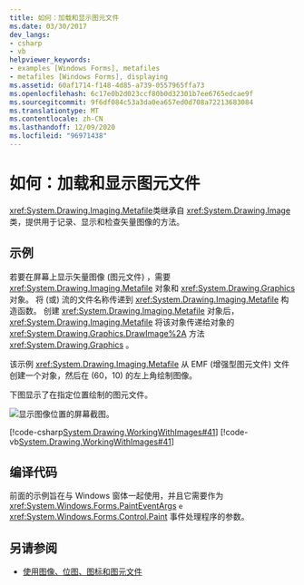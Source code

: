 ```yaml
---
title: 如何：加载和显示图元文件
ms.date: 03/30/2017
dev_langs:
- csharp
- vb
helpviewer_keywords:
- examples [Windows Forms], metafiles
- metafiles [Windows Forms], displaying
ms.assetid: 60af1714-f148-4d85-a739-0557965ffa73
ms.openlocfilehash: 6c17e0b2d023ccf80b0d32301b7ee6765edcae9f
ms.sourcegitcommit: 9f6df084c53a3da0ea657ed0d708a72213683084
ms.translationtype: MT
ms.contentlocale: zh-CN
ms.lasthandoff: 12/09/2020
ms.locfileid: "96971438"
---
```

# <a name="how-to-load-and-display-metafiles"></a>如何：加载和显示图元文件
<xref:System.Drawing.Imaging.Metafile>类继承自 <xref:System.Drawing.Image> 类，提供用于记录、显示和检查矢量图像的方法。  
  
## <a name="example"></a>示例  
 若要在屏幕上显示矢量图像 (图元文件) ，需要 <xref:System.Drawing.Imaging.Metafile> 对象和 <xref:System.Drawing.Graphics> 对象。 将 (或) 流的文件名称传递到 <xref:System.Drawing.Imaging.Metafile> 构造函数。 创建 <xref:System.Drawing.Imaging.Metafile> 对象后， <xref:System.Drawing.Imaging.Metafile> 将该对象传递给对象的 <xref:System.Drawing.Graphics.DrawImage%2A> 方法 <xref:System.Drawing.Graphics> 。  
  
 该示例 <xref:System.Drawing.Imaging.Metafile> 从 EMF (增强型图元文件) 文件创建一个对象，然后在 (60，10) 的左上角绘制图像。  
  
 下图显示了在指定位置绘制的图元文件。  
  
 ![显示图像位置的屏幕截图。](./media/how-to-load-and-display-metafiles/metafile-drawn-specified-location.png "imageposition2")  
  
 [!code-csharp[System.Drawing.WorkingWithImages#41](~/samples/snippets/csharp/VS_Snippets_Winforms/System.Drawing.WorkingWithImages/CS/Class1.cs#41)]
 [!code-vb[System.Drawing.WorkingWithImages#41](~/samples/snippets/visualbasic/VS_Snippets_Winforms/System.Drawing.WorkingWithImages/VB/Class1.vb#41)]  
  
## <a name="compiling-the-code"></a>编译代码  
 前面的示例旨在与 Windows 窗体一起使用，并且它需要作为 <xref:System.Windows.Forms.PaintEventArgs> `e` <xref:System.Windows.Forms.Control.Paint> 事件处理程序的参数。  
  
## <a name="see-also"></a>另请参阅

- [使用图像、位图、图标和图元文件](working-with-images-bitmaps-icons-and-metafiles.md)
